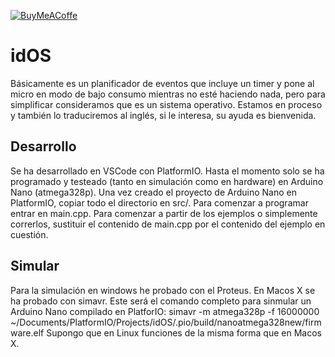 [![BuyMeACoffe](https://www.buymeacoffee.com/assets/img/custom_images/orange_img.png)](https://www.buymeacoffee.com/bernardoyla)
# idOS
Básicamente es un planificador de eventos que incluye un timer y pone al micro en modo de bajo consumo mientras no esté haciendo nada, pero para simplificar consideramos que es un sistema operativo. Estamos en proceso y también lo traduciremos al inglés, si le interesa, su ayuda es bienvenida.
## Desarrollo
Se ha desarrollado en VSCode con PlatformIO. Hasta el momento solo se ha programado y testeado (tanto en simulación como en hardware) en Arduino Nano (atmega328p). Una vez creado el proyecto de Arduino Nano en PlatformIO, copiar todo el directorio en src/.
Para comenzar a programar entrar en main.cpp.
Para comenzar a partir de los ejemplos o simplemente correrlos, sustituir el contenido de main.cpp por el contenido del ejemplo en cuestión.
## Simular
Para la simulación en windows he probado con el Proteus.
En Macos X se ha probado con simavr. Este será el comando completo para sinmular un Arduino Nano compilado en PlatforIO:
simavr -m atmega328p -f 16000000 ~/Documents/PlatformIO/Projects/idOS/.pio/build/nanoatmega328new/firmware.elf
Supongo que en Linux funciones de la misma forma que en Macos X.
